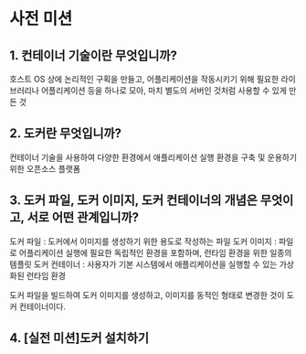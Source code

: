 # 사전 미션
## 1. 컨테이너 기술이란 무엇입니까?
호스트 OS 상에 논리적인 구획을 만들고, 어플리케이션을 작동시키기 위해 필요한 라이브러리나 어플리케이션 등을 하나로 모아, 마치 별도의 서버인 것처럼 사용할 수 있게 만든 것

## 2. 도커란 무엇입니까?
컨테이너 기술을 사용하여 다양한 환경에서 애플리케이션 실행 환경을 구축 및 운용하기 위한 오픈소스 플랫폼

## 3. 도커 파일, 도커 이미지, 도커 컨테이너의 개념은 무엇이고, 서로 어떤 관계입니까?
도커 파일 : 도커에서 이미지를 생성하기 위한 용도로 작성하는 파일
도커 이미지 : 파일로 어플리케이션 실행에 필요한 독립적인 환경을 포함하며, 런타임 환경을 위한 일종의 템플릿
도커 컨테이너 : 사용자가 기본 시스템에서 애플리케이션을 실행할 수 있는 가상화된 런타임 환경

도커 파일을 빌드하여 도커 이미지를 생성하고, 이미지를 동적인 형태로 변경한 것이 도커 컨테이너이다.

## 4. [실전 미션]도커 설치하기
